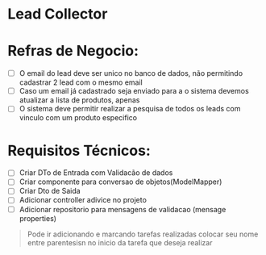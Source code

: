# Lead Collector

# Refras de Negocio:
- [ ] O email do lead deve ser unico no banco de dados, não permitindo cadastrar 2 lead com o mesmo email
- [ ] Caso um email já cadastrado seja enviado para a o sistema devemos atualizar a lista de produtos, apenas
- [ ] O sistema deve permitir realizar a pesquisa de todos os leads com vinculo com um produto especifico

# Requisitos Técnicos:
- [ ] Criar DTo de Entrada com Validacão de dados
- [ ] Criar componente para conversao de objetos(ModelMapper)
- [ ] Criar Dto de Saida
- [ ] Adicionar controller adivice no projeto
- [ ] Adicionar repositorio para mensagens de validacao (mensage properties)

> Pode ir adicionando e marcando tarefas realizadas colocar seu nome entre parentesisn no inicio da tarefa que deseja realizar
